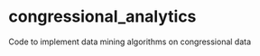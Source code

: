 congressional_analytics
=======================

Code to implement data mining algorithms on congressional data  
